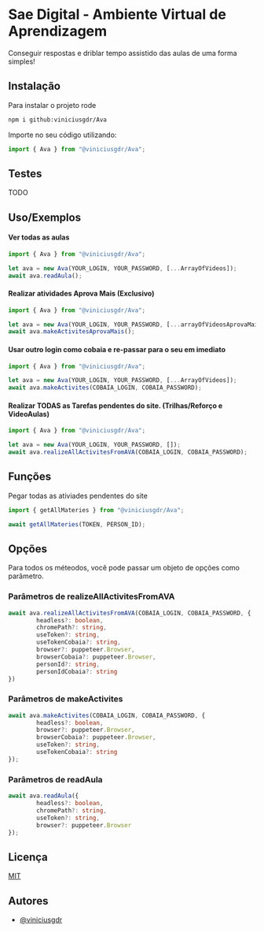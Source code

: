 # Sae Digital - Ambiente Virtual de Aprendizagem

Conseguir respostas e driblar tempo assistido das aulas de uma forma simples!

## Instalação

Para instalar o projeto rode

```bash
npm i github:viniciusgdr/Ava
```

Importe no seu código utilizando:

```ts
import { Ava } from "@viniciusgdr/Ava";
```

## Testes

TODO

## Uso/Exemplos

#### Ver todas as aulas

```ts
import { Ava } from "@viniciusgdr/Ava";

let ava = new Ava(YOUR_LOGIN, YOUR_PASSWORD, [...ArrayOfVideos]);
await ava.readAula();
```
#### Realizar atividades Aprova Mais (Exclusivo)
        
```ts
import { Ava } from "@viniciusgdr/Ava";

let ava = new Ava(YOUR_LOGIN, YOUR_PASSWORD, [...arrayOfVideosAprovaMais]);
await ava.makeActivitesAprovaMais();
```

#### Usar outro login como cobaia e re-passar para o seu em imediato

```ts
import { Ava } from "@viniciusgdr/Ava";

let ava = new Ava(YOUR_LOGIN, YOUR_PASSWORD, [...ArrayOfVideos]);
await ava.makeActivites(COBAIA_LOGIN, COBAIA_PASSWORD);
```

#### Realizar TODAS as Tarefas pendentes do site. (Trilhas/Reforço e VideoAulas)

```ts
import { Ava } from "@viniciusgdr/Ava";

let ava = new Ava(YOUR_LOGIN, YOUR_PASSWORD, []);
await ava.realizeAllActivitesFromAVA(COBAIA_LOGIN, COBAIA_PASSWORD);
```

## Funções
Pegar todas as ativiades pendentes do site
```ts
import { getAllMateries } from "@viniciusgdr/Ava";

await getAllMateries(TOKEN, PERSON_ID);
```

## Opções

Para todos os méteodos, você pode passar um objeto de opções como parâmetro.

### Parâmetros de realizeAllActivitesFromAVA

```ts
await ava.realizeAllActivitesFromAVA(COBAIA_LOGIN, COBAIA_PASSWORD, {
        headless?: boolean,
        chromePath?: string,
        useToken?: string,
        useTokenCobaia?: string,
        browser?: puppeteer.Browser,
        browserCobaia?: puppeteer.Browser,
        personId?: string,
        personIdCobaia?: string
})
```

### Parâmetros de makeActivites

```ts
await ava.makeActivites(COBAIA_LOGIN, COBAIA_PASSWORD, {
        headless?: boolean,
        browser?: puppeteer.Browser,
        browserCobaia?: puppeteer.Browser,
        useToken?: string,
        useTokenCobaia?: string
});
```

### Parâmetros de readAula

```ts
await ava.readAula({
        headless?: boolean,
        chromePath?: string,
        useToken?: string,
        browser?: puppeteer.Browser
});
```
## Licença

[MIT](https://choosealicense.com/licenses/mit/)


## Autores

- [@viniciusgdr](https://www.github.com/viniciusgdr)

```
